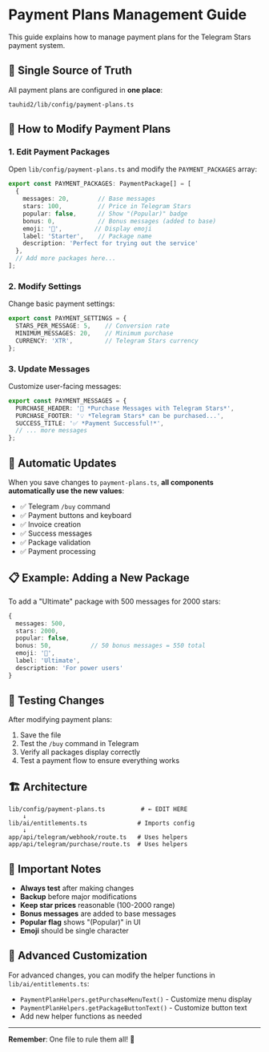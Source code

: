 # Payment Plans Management Guide

This guide explains how to manage payment plans for the Telegram Stars payment system.

## 📍 Single Source of Truth

All payment plans are configured in **one place**:
```
tauhid2/lib/config/payment-plans.ts
```

## 🎯 How to Modify Payment Plans

### 1. Edit Payment Packages

Open `lib/config/payment-plans.ts` and modify the `PAYMENT_PACKAGES` array:

```typescript
export const PAYMENT_PACKAGES: PaymentPackage[] = [
  {
    messages: 20,        // Base messages
    stars: 100,          // Price in Telegram Stars
    popular: false,      // Show "(Popular)" badge
    bonus: 0,            // Bonus messages (added to base)
    emoji: '💎',         // Display emoji
    label: 'Starter',    // Package name
    description: 'Perfect for trying out the service'
  },
  // Add more packages here...
];
```

### 2. Modify Settings

Change basic payment settings:

```typescript
export const PAYMENT_SETTINGS = {
  STARS_PER_MESSAGE: 5,    // Conversion rate
  MINIMUM_MESSAGES: 20,    // Minimum purchase
  CURRENCY: 'XTR',         // Telegram Stars currency
};
```

### 3. Update Messages

Customize user-facing messages:

```typescript
export const PAYMENT_MESSAGES = {
  PURCHASE_HEADER: '🌟 *Purchase Messages with Telegram Stars*',
  PURCHASE_FOOTER: '💡 *Telegram Stars* can be purchased...',
  SUCCESS_TITLE: '✅ *Payment Successful!*',
  // ... more messages
};
```

## 🔄 Automatic Updates

When you save changes to `payment-plans.ts`, **all components automatically use the new values**:

- ✅ Telegram `/buy` command
- ✅ Payment buttons and keyboard
- ✅ Invoice creation
- ✅ Success messages
- ✅ Package validation
- ✅ Payment processing

## 📋 Example: Adding a New Package

To add a "Ultimate" package with 500 messages for 2000 stars:

```typescript
{
  messages: 500,
  stars: 2000,
  popular: false,
  bonus: 50,           // 50 bonus messages = 550 total
  emoji: '💫',
  label: 'Ultimate',
  description: 'For power users'
}
```

## 🧪 Testing Changes

After modifying payment plans:

1. Save the file
2. Test the `/buy` command in Telegram
3. Verify all packages display correctly
4. Test a payment flow to ensure everything works

## 🏗️ Architecture

```
lib/config/payment-plans.ts          # ← EDIT HERE
    ↓
lib/ai/entitlements.ts              # Imports config
    ↓
app/api/telegram/webhook/route.ts   # Uses helpers
app/api/telegram/purchase/route.ts  # Uses helpers
```

## 🚨 Important Notes

- **Always test** after making changes
- **Backup** before major modifications
- **Keep star prices** reasonable (100-2000 range)
- **Bonus messages** are added to base messages
- **Popular flag** shows "(Popular)" in UI
- **Emoji** should be single character

## 🔧 Advanced Customization

For advanced changes, you can modify the helper functions in `lib/ai/entitlements.ts`:

- `PaymentPlanHelpers.getPurchaseMenuText()` - Customize menu display
- `PaymentPlanHelpers.getPackageButtonText()` - Customize button text
- Add new helper functions as needed

---

**Remember**: One file to rule them all! 🎯 